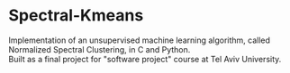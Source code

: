 # Spectral-Kmeans
Implementation of an unsupervised machine learning algorithm, called Normalized Spectral Clustering, in C and Python.
<br>
Built as a final project for "software project" course at Tel Aviv University.
